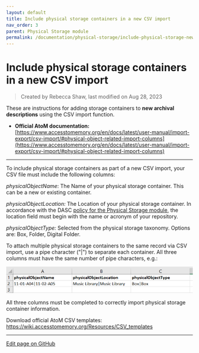 ```yaml
---
layout: default
title: Include physical storage containers in a new CSV import
nav_order: 3
parent: Physical Storage module
permalink: /documentation/physical-storage/include-physical-storage-new-csv-import
---
```


# Include physical storage containers in a new CSV import  

> Created by Rebecca Shaw, last modified on Aug 28, 2023

These are instructions for adding storage containers to **new archival descriptions** using the CSV import function.

* **Official AtoM documentation:** [https://www.accesstomemory.org/en/docs/latest/user-manual/import-export/csv-import/#physical-object-related-import-columns](https://www.accesstomemory.org/en/docs/latest/user-manual/import-export/csv-import/#physical-object-related-import-columns)

---

To include physical storage containers as part of a new CSV import, your CSV file must include the following columns:

_physicalObjectName_: The Name of your physical storage container. This can be a new or existing container.

_physicalObjectLocation:_ The Location of your physical storage container. In accordance with the DASC [policy for the Physical Storage module](/discover-archives/policy/policy-on-physical-storage-module), the location field must begin with the name or acronym of your repository.

_physicalObjectType:_ Selected from the physical storage taxonomy. Options are: Box, Folder, Digital Folder.

To attach multiple physical storage containers to the same record via CSV import, use a pipe character ("|") to separate each container. All three columns must have the same number of pipe characters, e.g.:

![](img/202899603.png)

All three columns must be completed to correctly import physical storage container information.

Download official AtoM CSV templates: https://wiki.accesstomemory.org/Resources/CSV_templates

---

[Edit page on GitHub]()